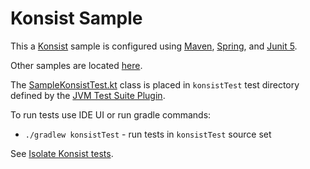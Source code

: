 # Konsist Sample

This a [Konsist](https://github.com/LemonAppDev/konsist) sample is configured using [Maven](https://maven.apache.org),
[Spring](https://spring.io/),
and [Junit 5](https://junit.org/junit5/).

Other samples are located [here](..).

The [SampleKonsistTest.kt](src/konsistTest/kotlin/com/sample/SampleKonsistTest.kt) class is placed in `konsistTest`
test directory defined by the [JVM Test Suite Plugin](https://docs.gradle.org/current/userguide/jvm_test_suite_plugin.html).

To run tests use IDE UI or run gradle commands:
- `./gradlew konsistTest` - run tests in `konsistTest` source set

See [Isolate Konsist tests](https://docs.konsist.lemonappdev.com/advanced/isolate-konsist-tests).

